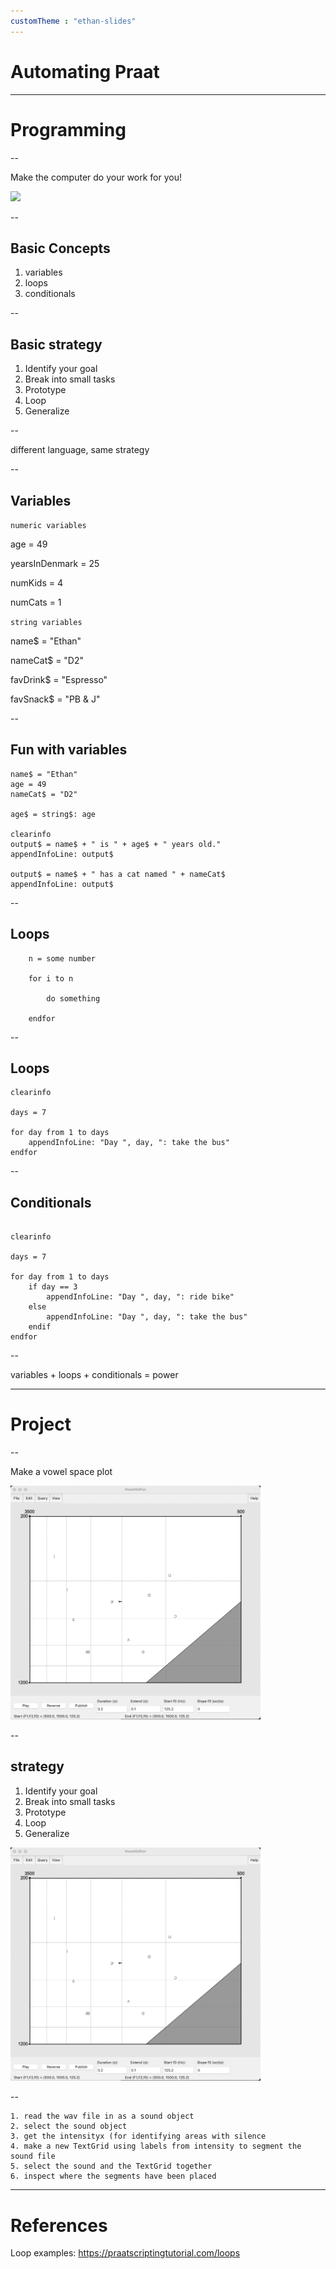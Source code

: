 ```yaml
---
customTheme : "ethan-slides"
---
```




# Automating Praat

---


# Programming

--

Make the computer do your work for you!

<img src="https://imgs.xkcd.com/comics/automation.png" width=""/>

--

## Basic Concepts

1. variables
1. loops
1. conditionals

--

## Basic strategy

1. Identify your goal
1. Break into small tasks
1. Prototype
1. Loop
1. Generalize

--

different language, same strategy

--

## Variables


<div id = "left">

``numeric variables``

age = 49  

yearsInDenmark = 25  

numKids = 4  

numCats = 1

</div>



<div id = "right">

``string variables``

name$ = "Ethan"  

nameCat$ = "D2"  

favDrink$ = "Espresso"  

favSnack$ = "PB & J"

</div>


--

## Fun with variables

```praat
name$ = "Ethan"
age = 49
nameCat$ = "D2"

age$ = string$: age

clearinfo
output$ = name$ + " is " + age$ + " years old."
appendInfoLine: output$

output$ = name$ + " has a cat named " + nameCat$
appendInfoLine: output$

```

--

## Loops


```praat
    n = some number

    for i to n  

        do something

    endfor
```

--

## Loops

```praat
clearinfo

days = 7

for day from 1 to days
	appendInfoLine: "Day ", day, ": take the bus"
endfor

```

--

## Conditionals

```praat

clearinfo

days = 7

for day from 1 to days
	if day == 3
		appendInfoLine: "Day ", day, ": ride bike"
	else
		appendInfoLine: "Day ", day, ": take the bus"
	endif
endfor

```

--

variables + loops + conditionals = power

---

# Project

--

Make a vowel space plot

<img src="https://github.com/ethanweed/praat-workshop/blob/main/images/vowel-editor.png?raw=true" width="400"/>

--

## strategy

<div id = "left">

1. Identify your goal
1. Break into small tasks
1. Prototype
1. Loop
1. Generalize

</div>



<div id = "right">

<img src="https://github.com/ethanweed/praat-workshop/blob/main/images/vowel-editor.png?raw=true" width="400"/>

</div>

--

```praat
1. read the wav file in as a sound object
2. select the sound object
3. get the intensityx (for identifying areas with silence
4. make a new TextGrid using labels from intensity to segment the sound file
5. select the sound and the TextGrid together
6. inspect where the segments have been placed
```


---


# References


<div id = "refs">

Loop examples: https://praatscriptingtutorial.com/loops


</div>